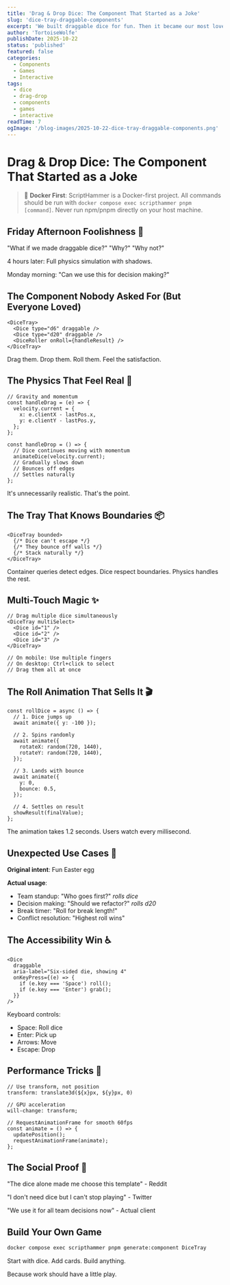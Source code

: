 ```yaml
---
title: 'Drag & Drop Dice: The Component That Started as a Joke'
slug: 'dice-tray-draggable-components'
excerpt: 'We built draggable dice for fun. Then it became our most loved feature.'
author: 'TortoiseWolfe'
publishDate: 2025-10-22
status: 'published'
featured: false
categories:
  - Components
  - Games
  - Interactive
tags:
  - dice
  - drag-drop
  - components
  - games
  - interactive
readTime: 7
ogImage: '/blog-images/2025-10-22-dice-tray-draggable-components.png'
---
```


# Drag & Drop Dice: The Component That Started as a Joke

> 🐳 **Docker First**: ScriptHammer is a Docker-first project. All commands should be run with `docker compose exec scripthammer pnpm [command]`. Never run npm/pnpm directly on your host machine.

## Friday Afternoon Foolishness 🎲

"What if we made draggable dice?"
"Why?"
"Why not?"

4 hours later: Full physics simulation with shadows.

Monday morning: "Can we use this for decision making?"

## The Component Nobody Asked For (But Everyone Loved)

```tsx
<DiceTray>
  <Dice type="d6" draggable />
  <Dice type="d20" draggable />
  <DiceRoller onRoll={handleResult} />
</DiceTray>
```

Drag them. Drop them. Roll them. Feel the satisfaction.

## The Physics That Feel Real 🌟

```tsx
// Gravity and momentum
const handleDrag = (e) => {
  velocity.current = {
    x: e.clientX - lastPos.x,
    y: e.clientY - lastPos.y,
  };
};

const handleDrop = () => {
  // Dice continues moving with momentum
  animateDice(velocity.current);
  // Gradually slows down
  // Bounces off edges
  // Settles naturally
};
```

It's unnecessarily realistic. That's the point.

## The Tray That Knows Boundaries 📦

```tsx
<DiceTray bounded>
  {/* Dice can't escape */}
  {/* They bounce off walls */}
  {/* Stack naturally */}
</DiceTray>
```

Container queries detect edges.
Dice respect boundaries.
Physics handles the rest.

## Multi-Touch Magic ✨

```tsx
// Drag multiple dice simultaneously
<DiceTray multiSelect>
  <Dice id="1" />
  <Dice id="2" />
  <Dice id="3" />
</DiceTray>

// On mobile: Use multiple fingers
// On desktop: Ctrl+click to select
// Drag them all at once
```

## The Roll Animation That Sells It 🎬

```tsx
const rollDice = async () => {
  // 1. Dice jumps up
  await animate({ y: -100 });

  // 2. Spins randomly
  await animate({
    rotateX: random(720, 1440),
    rotateY: random(720, 1440),
  });

  // 3. Lands with bounce
  await animate({
    y: 0,
    bounce: 0.5,
  });

  // 4. Settles on result
  showResult(finalValue);
};
```

The animation takes 1.2 seconds.
Users watch every millisecond.

## Unexpected Use Cases 🎯

**Original intent**: Fun Easter egg

**Actual usage**:

- Team standup: "Who goes first?" _rolls dice_
- Decision making: "Should we refactor?" _rolls d20_
- Break timer: "Roll for break length!"
- Conflict resolution: "Highest roll wins"

## The Accessibility Win ♿

```tsx
<Dice
  draggable
  aria-label="Six-sided die, showing 4"
  onKeyPress={(e) => {
    if (e.key === 'Space') roll();
    if (e.key === 'Enter') grab();
  }}
/>
```

Keyboard controls:

- Space: Roll dice
- Enter: Pick up
- Arrows: Move
- Escape: Drop

## Performance Tricks 🚀

```tsx
// Use transform, not position
transform: translate3d(${x}px, ${y}px, 0)

// GPU acceleration
will-change: transform;

// RequestAnimationFrame for smooth 60fps
const animate = () => {
  updatePosition();
  requestAnimationFrame(animate);
};
```

## The Social Proof 💬

"The dice alone made me choose this template" - Reddit

"I don't need dice but I can't stop playing" - Twitter

"We use it for all team decisions now" - Actual client

## Build Your Own Game

```bash
docker compose exec scripthammer pnpm generate:component DiceTray
```

Start with dice. Add cards. Build anything.

Because work should have a little play.
